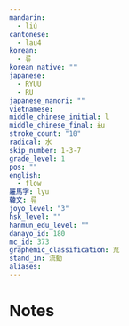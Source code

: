 ```yaml
---
mandarin:
  - liú
cantonese:
  - lau4
korean:
  - 류
korean_native: ""
japanese:
  - RYUU
  - RU
japanese_nanori: ""
vietnamese:
middle_chinese_initial: l
middle_chinese_final: ɨu
stroke_count: "10"
radical: 水
skip_number: 1-3-7
grade_level: 1
pos: ""
english:
  - flow
羅馬字: lyu
韓文: 류
joyo_level: "3"
hsk_level: ""
hanmun_edu_level: ""
danayo_id: 180
mc_id: 373
graphemic_classification: 㐬
stand_in: 流動
aliases:
---
```


# Notes
